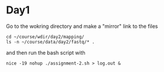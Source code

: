 # Day1

Go to the wokring directory and make a "mirror" link to the files 

```
cd ~/course/wdir/day2/mapping/
ls -n ~/course/data/day2/fastq/* .
```

and then run  the bash script with 

```
nice -19 nohup ./assignment-2.sh > log.out &
```
